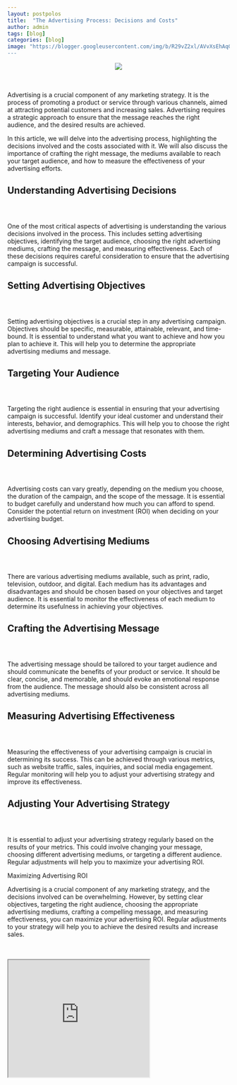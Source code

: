 ```yaml
---
layout: postpolos
title:  "The Advertising Process: Decisions and Costs"
author: admin
tags: [blog]
categories: [blog]
image: "https://blogger.googleusercontent.com/img/b/R29vZ2xl/AVvXsEhAqG4ALeQriTl-P0Utbf6_Q0w14tRrKi6r2jx6ekAbgcSc50E2VAtFmWM5s0qFxnZkOWXKmHLIRC8ibpcHM1jtz4NnCgPs_h8dy5pSCfOkbcmi-aLglUZ5Gw9zBQwTrOD-Il4TdndMYSPOl2Y3Rs9k9MzWufQx2Bk0PIMmn2YrsCL-GPXttiHKjaOovzED/s1600/images%20%2817%29.jpeg]
---
```


<div class="separator" style="clear: both; text-align: center;"><a href="https://blogger.googleusercontent.com/img/b/R29vZ2xl/AVvXsEgygxDgge1xERXjxfJOLVJBI1FCcW2AAd1eHGsrVtz1K8pGnERCRHkSsz65TQ2ptoVDKA8RBDB3QB3MIhPK1VwZ8NJOlKl0WFY1rMkXFojd9FdMhtJ6XtzJy3Be1-XtmL19gLEe-y-jQZMhPYr96-brl-qAX4Im6E-7J9KGLSFLKl85At_Yo4_x9uDb/s626/images%20(11).jpeg" imageanchor="1" style="margin-left: 1em; margin-right: 1em;"><img border="0" data-original-height="417" data-original-width="626" src="https://blogger.googleusercontent.com/img/b/R29vZ2xl/AVvXsEgygxDgge1xERXjxfJOLVJBI1FCcW2AAd1eHGsrVtz1K8pGnERCRHkSsz65TQ2ptoVDKA8RBDB3QB3MIhPK1VwZ8NJOlKl0WFY1rMkXFojd9FdMhtJ6XtzJy3Be1-XtmL19gLEe-y-jQZMhPYr96-brl-qAX4Im6E-7J9KGLSFLKl85At_Yo4_x9uDb/s16000/images%20(11).jpeg" /></a></div><br /><div class="separator" style="clear: both; text-align: center;"><br /></div>

<p>Advertising is a crucial component of any marketing strategy. It is the process of promoting a product or service through various channels, aimed at attracting potential customers and increasing sales. Advertising requires a strategic approach to ensure that the message reaches the right audience, and the desired results are achieved.</p><p>In this article, we will delve into the advertising process, highlighting the decisions involved and the costs associated with it. We will also discuss the importance of crafting the right message, the mediums available to reach your target audience, and how to measure the effectiveness of your advertising efforts.</p><h2>Understanding Advertising Decisions</h2>
<div class="separator" style="clear: both;"><a href="https://blogger.googleusercontent.com/img/b/R29vZ2xl/AVvXsEg4oopo3CUzL5xvIKaHRlO3tZxkrvaBMfRrAdSekp_HLhyh8zxdiGR5uMb6PHZBO5bhpaW0KhVIu0PYAViI8eApmQPXFHvcKKVX3JaTbGTNWGhCTIZTHtXUKD-eqzJCD-0GCxeUyxwBcqiTCn-P8LghntVPdFRf5d4Z6qzBvPvsmUAvZzk43J3LL3t7rtk/s1600/images%20%2816%29.jpeg" style="display: block; padding: 1em 0; text-align: center; "><img alt="" border="0" data-original-height="373" data-original-width="560" src="https://blogger.googleusercontent.com/img/b/R29vZ2xl/AVvXsEg4oopo3CUzL5xvIKaHRlO3tZxkrvaBMfRrAdSekp_HLhyh8zxdiGR5uMb6PHZBO5bhpaW0KhVIu0PYAViI8eApmQPXFHvcKKVX3JaTbGTNWGhCTIZTHtXUKD-eqzJCD-0GCxeUyxwBcqiTCn-P8LghntVPdFRf5d4Z6qzBvPvsmUAvZzk43J3LL3t7rtk/s1600/images%20%2816%29.jpeg"/></a></div>
<p>One of the most critical aspects of advertising is understanding the various decisions involved in the process. This includes setting advertising objectives, identifying the target audience, choosing the right advertising mediums, crafting the message, and measuring effectiveness. Each of these decisions requires careful consideration to ensure that the advertising campaign is successful.</p><h2>Setting Advertising Objectives</h2>
<div class="separator" style="clear: both;"><a href="https://blogger.googleusercontent.com/img/b/R29vZ2xl/AVvXsEiUNnXjYnoUiyn1UndP_rZjBzoduUesejj7bJ5eSlk3zLiSRzV5ZchbXqBDUbGTs0reYcmQ2skwRGywST7qiGLlq2H1q0lYfqyK1Y20-fgfAYc_TE3MBAEkgmHgg47jTKN4KiH4VHQOOt0iag2g_qpsjsIrEsmPIq8wUNd0EtjWKFdZViDIwa6YY8aFJTk/s1600/images%20%283%29.png" style="display: block; padding: 1em 0; text-align: center; "><img alt="" border="0" data-original-height="415" data-original-width="739" src="https://blogger.googleusercontent.com/img/b/R29vZ2xl/AVvXsEiUNnXjYnoUiyn1UndP_rZjBzoduUesejj7bJ5eSlk3zLiSRzV5ZchbXqBDUbGTs0reYcmQ2skwRGywST7qiGLlq2H1q0lYfqyK1Y20-fgfAYc_TE3MBAEkgmHgg47jTKN4KiH4VHQOOt0iag2g_qpsjsIrEsmPIq8wUNd0EtjWKFdZViDIwa6YY8aFJTk/s1600/images%20%283%29.png"/></a></div>
<p>Setting advertising objectives is a crucial step in any advertising campaign. Objectives should be specific, measurable, attainable, relevant, and time-bound. It is essential to understand what you want to achieve and how you plan to achieve it. This will help you to determine the appropriate advertising mediums and message.</p><h2>Targeting Your Audience</h2>
<div class="separator" style="clear: both;"><a href="https://blogger.googleusercontent.com/img/b/R29vZ2xl/AVvXsEg-ILFxRghHyHcHpLwy5qu_4l2GnvleEc6l0Xq7EV0yyluB93wD9StEwkdnYVNNvmYdd2ZrKspxwqjjFxhIHlr2N-iw5hGQkJ4iLn3hHkOuDKIzydfPL-wNRP-5j2b0lXtzGL_IYtRmBVtkMqNjwZYgZcH7_Hngu1jRoQaHmJIE_u7Yn4JHVA4edI_VLmc/s1600/20240324_223453.png" style="display: block; padding: 1em 0; text-align: center; "><img alt="" border="0" data-original-height="686" data-original-width="1600" src="https://blogger.googleusercontent.com/img/b/R29vZ2xl/AVvXsEg-ILFxRghHyHcHpLwy5qu_4l2GnvleEc6l0Xq7EV0yyluB93wD9StEwkdnYVNNvmYdd2ZrKspxwqjjFxhIHlr2N-iw5hGQkJ4iLn3hHkOuDKIzydfPL-wNRP-5j2b0lXtzGL_IYtRmBVtkMqNjwZYgZcH7_Hngu1jRoQaHmJIE_u7Yn4JHVA4edI_VLmc/s1600/20240324_223453.png"/></a></div>
<p>Targeting the right audience is essential in ensuring that your advertising campaign is successful. Identify your ideal customer and understand their interests, behavior, and demographics. This will help you to choose the right advertising mediums and craft a message that resonates with them.</p><h2>Determining Advertising Costs</h2>
<div class="separator" style="clear: both;"><a href="https://blogger.googleusercontent.com/img/b/R29vZ2xl/AVvXsEiWB-QTpJZe2BKKDEIBcFAAJzOEAOkfGJMmopDE20wtRpz64FQV_hsLQ1NKAVANOzNEcfnQGLyazfqqGJJbY_zjxJ1B7Hiw7BVMcKwDVy7TQ9WYO9US_rVUx-Gif_WwDATvAzAGbIPr8WIGb_YI-yxXr5tfPEqJmac47PWtdc1InxdYL0QN-qYXmBCv2PI/s1600/20240324_223443.png" style="display: block; padding: 1em 0; text-align: center; "><img alt="" border="0" data-original-height="452" data-original-width="678" src="https://blogger.googleusercontent.com/img/b/R29vZ2xl/AVvXsEiWB-QTpJZe2BKKDEIBcFAAJzOEAOkfGJMmopDE20wtRpz64FQV_hsLQ1NKAVANOzNEcfnQGLyazfqqGJJbY_zjxJ1B7Hiw7BVMcKwDVy7TQ9WYO9US_rVUx-Gif_WwDATvAzAGbIPr8WIGb_YI-yxXr5tfPEqJmac47PWtdc1InxdYL0QN-qYXmBCv2PI/s1600/20240324_223443.png"/></a></div>
<p>Advertising costs can vary greatly, depending on the medium you choose, the duration of the campaign, and the scope of the message. It is essential to budget carefully and understand how much you can afford to spend. Consider the potential return on investment (ROI) when deciding on your advertising budget.</p><h2>Choosing Advertising Mediums</h2>
<div class="separator" style="clear: both;"><a href="https://blogger.googleusercontent.com/img/b/R29vZ2xl/AVvXsEh9WqfN0tIfyjuB77xXg9K0vfZmqRbZaAENHx6irN8c9W9uoW0a4FuzF2gFlr6TYozg1wv4PYjhPm_-88ooz_pGWetNoMh71Yb4sAC2cEw788Z2n-1SyDImmMVmVYU0c7xaugRz-W6M599xM82zoREQrg55_JQu3VPby5WZM5YZOrkP8AbYLGE1QNlJJZ8/s1600/20240324_223434.png" style="display: block; padding: 1em 0; text-align: center; "><img alt="" border="0" data-original-height="362" data-original-width="846" src="https://blogger.googleusercontent.com/img/b/R29vZ2xl/AVvXsEh9WqfN0tIfyjuB77xXg9K0vfZmqRbZaAENHx6irN8c9W9uoW0a4FuzF2gFlr6TYozg1wv4PYjhPm_-88ooz_pGWetNoMh71Yb4sAC2cEw788Z2n-1SyDImmMVmVYU0c7xaugRz-W6M599xM82zoREQrg55_JQu3VPby5WZM5YZOrkP8AbYLGE1QNlJJZ8/s1600/20240324_223434.png"/></a></div>
<p>There are various advertising mediums available, such as print, radio, television, outdoor, and digital. Each medium has its advantages and disadvantages and should be chosen based on your objectives and target audience. It is essential to monitor the effectiveness of each medium to determine its usefulness in achieving your objectives.</p><h2>Crafting the Advertising Message</h2>
<div class="separator" style="clear: both;"><a href="https://blogger.googleusercontent.com/img/b/R29vZ2xl/AVvXsEj0P_FeIDYlzE54gkKFC_n7h3Dmb1Bdx5Zai6EGst1jrM8mC2aWzVczpbwKW0lXJdouPBNJp0ddjnmgMyNi7I9DO2h3m50CawCVsYFBA5a_07Tr53s9zCt01rpMOVCVNrYoOtCGWNdC2w74M0NtXHoUVXm0C20Kdwdbr-oAUoZK5cnNZYxtSOcM7pceTpE/s1600/20240324_223417.png" style="display: block; padding: 1em 0; text-align: center; "><img alt="" border="0" data-original-height="406" data-original-width="752" src="https://blogger.googleusercontent.com/img/b/R29vZ2xl/AVvXsEj0P_FeIDYlzE54gkKFC_n7h3Dmb1Bdx5Zai6EGst1jrM8mC2aWzVczpbwKW0lXJdouPBNJp0ddjnmgMyNi7I9DO2h3m50CawCVsYFBA5a_07Tr53s9zCt01rpMOVCVNrYoOtCGWNdC2w74M0NtXHoUVXm0C20Kdwdbr-oAUoZK5cnNZYxtSOcM7pceTpE/s1600/20240324_223417.png"/></a></div>
<p>The advertising message should be tailored to your target audience and should communicate the benefits of your product or service. It should be clear, concise, and memorable, and should evoke an emotional response from the audience. The message should also be consistent across all advertising mediums.</p><h2>Measuring Advertising Effectiveness</h2>
<div class="separator" style="clear: both;"><a href="https://blogger.googleusercontent.com/img/b/R29vZ2xl/AVvXsEiKapCSW3iKBxDdL0dzF-4v-Aaw6NrzU3Lw5BZJfbDyME1hmClQ0ZB_i_vUt3ieo39AnXLM1kx5tY1cW71JnYapOKmMox2ERcPXtyFk9NKyVcQjb02MqqQKy3-28i34Lz_1yuum7V3jbY4l98evNhiOV0v2kjHDkYrLyA5adutFQR-aGejvgDdyfp_C1uo/s1600/20240324_223403.jpg" style="display: block; padding: 1em 0; text-align: center; "><img alt="" border="0" data-original-height="466" data-original-width="658" src="https://blogger.googleusercontent.com/img/b/R29vZ2xl/AVvXsEiKapCSW3iKBxDdL0dzF-4v-Aaw6NrzU3Lw5BZJfbDyME1hmClQ0ZB_i_vUt3ieo39AnXLM1kx5tY1cW71JnYapOKmMox2ERcPXtyFk9NKyVcQjb02MqqQKy3-28i34Lz_1yuum7V3jbY4l98evNhiOV0v2kjHDkYrLyA5adutFQR-aGejvgDdyfp_C1uo/s1600/20240324_223403.jpg"/></a></div>

<p>Measuring the effectiveness of your advertising campaign is crucial in determining its success. This can be achieved through various metrics, such as website traffic, sales, inquiries, and social media engagement. Regular monitoring will help you to adjust your advertising strategy and improve its effectiveness.</p><h2>Adjusting Your Advertising Strategy</h2>
<div class="separator" style="clear: both;"><a href="https://blogger.googleusercontent.com/img/b/R29vZ2xl/AVvXsEjrE-BuzgPc8bBeB5hhkG0TUaRJ0VACEVtfCq9cS6S0XHBZXmWRnSejEw280aIiT7frsptjyCzUx57_U9TbloBMKscOb3qwuUev-fPwJ8-KeythyF_YwLETuJ2N0pkU7zy0ELB8kfqIWq7JLXkl7sYSWXgUb9d7imVYETNfmuku_eekods_DbRPpmo1ODw/s1600/20240324_223350.jpg" style="display: block; padding: 1em 0; text-align: center; "><img alt="" border="0" data-original-height="400" data-original-width="764" src="https://blogger.googleusercontent.com/img/b/R29vZ2xl/AVvXsEjrE-BuzgPc8bBeB5hhkG0TUaRJ0VACEVtfCq9cS6S0XHBZXmWRnSejEw280aIiT7frsptjyCzUx57_U9TbloBMKscOb3qwuUev-fPwJ8-KeythyF_YwLETuJ2N0pkU7zy0ELB8kfqIWq7JLXkl7sYSWXgUb9d7imVYETNfmuku_eekods_DbRPpmo1ODw/s1600/20240324_223350.jpg"/></a></div>
<p>It is essential to adjust your advertising strategy regularly based on the results of your metrics. This could involve changing your message, choosing different advertising mediums, or targeting a different audience. Regular adjustments will help you to maximize your advertising ROI.</p><p>Maximizing Advertising ROI</p><p>Advertising is a crucial component of any marketing strategy, and the decisions involved can be overwhelming. However, by setting clear objectives, targeting the right audience, choosing the appropriate advertising mediums, crafting a compelling message, and measuring effectiveness, you can maximize your advertising ROI. Regular adjustments to your strategy will help you to achieve the desired results and increase sales.</p><div><br /></div><div><br /></div>

<iframe allowfullscreen="" youtube-src-id="J0TV5pBbAm8" width="320" height="266" src="https://www.youtube.com/embed/J0TV5pBbAm8"></iframe>


